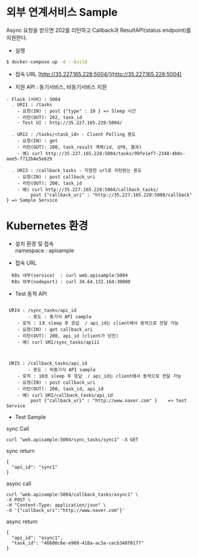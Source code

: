# 외부 연계서비스 Sample

Async 요청을 받으면 202를 리턴하고 Callback과 ResultAPI(status endpoint)를 지원한다.

- 실행
```sh
$ docker-compose up -d --build
```

- 접속 URL
[http://35.227.165.228:5004/](http://35.227.165.228:5004)

- 지원 API : 동기서비스, 비동기서비스 지원
```
- Flask (서버) : 5004
  . URI1 : /tasks
	- 요청(IN) : post {"type" : 10 } => Sleep 시간
	- 리턴(OUT): 202, task_id
	- Test UI : http://35.227.165.228:5004/
  
  . URI2 : /tasks/<task_id>	- Client Polling 용도
	- 요청(IN) : get
	- 리턴(OUT): 200, task_result 객체(id, 상태, 결과)
	- 예) curl http://35.227.165.228:5004/tasks/99fe1ef7-2348-4b8c-aee5-f712b4e5e629
  
  . URI3 : /callback_tasks - 지정한 url로 리턴받는 용도
	- 요청(IN) : post callback_uri
	- 리턴(OUT): 200, task_id
	- 예) curl http://35.227.165.228:5004/callback_tasks/
	     post {"callback_uri" : "http://35.227.165.228:5008/callback" }	=> Sample Service
```

# Kubernetes 환경
- 설치 환경 및 접속    
  namespace : apisample

- 접속 URL
```  
  K8s 내부(service)  : curl web.apisample:5004
  K8s 외부(nodeport) : curl 34.64.132.164:30000      
```
- Test 동적 API
```

 URI4 : /sync_tasks/api_id
        - 용도 : 동기식 API sample
	- 로직 : 1초 sleep 후 응답  / api_id는 client에서 동적으로 전달 가능
	- 요청(IN) : get callback_uri
	- 리턴(OUT): 200, api_id (client가 던진)
	- 예) curl URI/sync_tasks/api11
	    


 URI5 : /callback_tasks/api_id	
        - 용도 : 비동기식 API sample
	- 로직 : 10초 sleep 후 응답  / api_id는 client에서 동적으로 전달 가능        
	- 요청(IN) : post callback_uri
	- 리턴(OUT): 200, task_id, api_id
	- 예) curl URI/callback_tasks/api_id
	     post {"callback_uri" : "http://www.naver.com" }	=> test Service

```
- Test Sample

sync Call
```
curl "web.apisample:5004/sync_tasks/sync1" -X GET
```
sync return
```
{
  "api_id": "sync1"
}
```

async call
```
curl "web.apisample:5004/callback_tasks/async1" \
-X POST \
-H "Content-Type: application/json" \
-d '{"callback_uri":"http://www.naver.com"}'
```

async return
```
{
  "api_id": "async1",
  "task_id": "46600c6e-e909-418a-ac3a-cecb348f0177"
}
```
